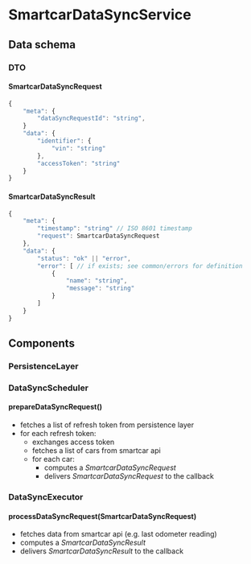 # SmartcarDataSyncService

## Data schema

### DTO

#### SmartcarDataSyncRequest

``` javascript
{
    "meta": {
        "dataSyncRequestId": "string",
    }
    "data": {
        "identifier": {
            "vin": "string"
        },
        "accessToken": "string"
    }
}
```

#### SmartcarDataSyncResult

``` javascript
{
    "meta": {
        "timestamp": "string" // ISO 8601 timestamp
        "request": SmartcarDataSyncRequest
    },
    "data": {
        "status": "ok" || "error",
        "error": [ // if exists; see common/errors for definition
            {
                "name": "string",
                "message": "string"
            }
        ]
    }
}
```

## Components

### PersistenceLayer

### DataSyncScheduler

#### prepareDataSyncRequest()

- fetches a list of refresh token from persistence layer
- for each refresh token:
  - exchanges access token
  - fetches a list of cars from smartcar api
  - for each car:
    - computes a _SmartcarDataSyncRequest_
    - delivers _SmartcarDataSyncRequest_ to the callback

### DataSyncExecutor

#### processDataSyncRequest(SmartcarDataSyncRequest)

- fetches data from smartcar api (e.g. last odometer reading)
- computes a _SmartcarDataSyncResult_
- delivers _SmartcarDataSyncResult_ to the callback
